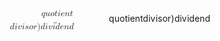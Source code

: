 <span class="katex"><span class="katex-mathml"><math xmlns="http://www.w3.org/1998/Math/MathML"><semantics><mtable rowspacing="0.15999999999999992em" columnalign="left" columnspacing="1em"><mtr><mtd><mstyle scriptlevel="0" displaystyle="false"><mrow><mphantom><mrow><mrow><mi>d</mi><mi>i</mi><mi>v</mi><mi>i</mi><mi>s</mi><mi>o</mi><mi>r</mi></mrow><mpadded height="0px" depth="0px"><mo stretchy="false" lspace="0em" rspace="0em">)</mo></mpadded></mrow></mphantom><mrow><mi>q</mi><mi>u</mi><mi>o</mi><mi>t</mi><mi>i</mi><mi>e</mi><mi>n</mi><mi>t</mi></mrow></mrow></mstyle></mtd></mtr><mtr><mtd><mstyle scriptlevel="0" displaystyle="false"><mrow><mrow><mi>d</mi><mi>i</mi><mi>v</mi><mi>i</mi><mi>s</mi><mi>o</mi><mi>r</mi></mrow><mover accent="true"><mrow><mpadded height="0px" depth="0px"><mo stretchy="false" lspace="0em" rspace="0em">)</mo></mpadded><mrow><mi>d</mi><mi>i</mi><mi>v</mi><mi>i</mi><mi>d</mi><mi>e</mi><mi>n</mi><mi>d</mi></mrow></mrow><mo stretchy="true">‾</mo></mover></mrow></mstyle></mtd></mtr></mtable><annotation encoding="application/x-tex">\begin{array}{l}\phantom{{{divisor}\smash{)}}}{{quotient}} \\{{divisor}}\overline{\smash{)}{dividend}} \\\end{array}</annotation></semantics></math></span><span class="katex-html" aria-hidden="true"><span class="base"><span class="strut" style="height:2.45444em;vertical-align:-0.97722em;"></span><span class="mord"><span class="mtable"><span class="arraycolsep" style="width:0.5em;"></span><span class="col-align-l"><span class="vlist-t vlist-t2"><span class="vlist-r"><span class="vlist" style="height:1.47722em;"><span style="top:-3.6372199999999997em;"><span class="pstrut" style="height:3em;"></span><span class="mord"><span class="mord" style="color:transparent;"><span class="mord" style="color:transparent;"><span class="mord mathnormal" style="color:transparent;">d</span><span class="mord mathnormal" style="color:transparent;">i</span><span class="mord mathnormal" style="margin-right:0.03588em;color:transparent;">v</span><span class="mord mathnormal" style="color:transparent;">i</span><span class="mord mathnormal" style="color:transparent;">s</span><span class="mord mathnormal" style="color:transparent;">o</span><span class="mord mathnormal" style="margin-right:0.02778em;color:transparent;">r</span></span><span class="mord" style="color:transparent;"><span class="vlist-t"><span class="vlist-r"><span class="vlist" style="height:0em;"><span style="top:-3em;"><span class="pstrut" style="height:3em;"></span><span><span class="mord" style="color:transparent;"><span class="mclose" style="color:transparent;">)</span></span></span></span></span></span></span></span></span><span class="mord"><span class="mord"><span class="mord mathnormal" style="margin-right:0.03588em;">q</span><span class="mord mathnormal">u</span><span class="mord mathnormal">o</span><span class="mord mathnormal">t</span><span class="mord mathnormal">i</span><span class="mord mathnormal">e</span><span class="mord mathnormal">n</span><span class="mord mathnormal">t</span></span></span></span></span><span style="top:-2.38278em;"><span class="pstrut" style="height:3em;"></span><span class="mord"><span class="mord"><span class="mord"><span class="mord mathnormal">d</span><span class="mord mathnormal">i</span><span class="mord mathnormal" style="margin-right:0.03588em;">v</span><span class="mord mathnormal">i</span><span class="mord mathnormal">s</span><span class="mord mathnormal">o</span><span class="mord mathnormal" style="margin-right:0.02778em;">r</span></span></span><span class="mord overline"><span class="vlist-t"><span class="vlist-r"><span class="vlist" style="height:0.89444em;"><span style="top:-3em;"><span class="pstrut" style="height:3em;"></span><span class="mord"><span class="mord"><span class="vlist-t"><span class="vlist-r"><span class="vlist" style="height:0em;"><span style="top:-3em;"><span class="pstrut" style="height:3em;"></span><span><span class="mord"><span class="mclose">)</span></span></span></span></span></span></span></span><span class="mord"><span class="mord mathnormal">d</span><span class="mord mathnormal">i</span><span class="mord mathnormal" style="margin-right:0.03588em;">v</span><span class="mord mathnormal">i</span><span class="mord mathnormal">d</span><span class="mord mathnormal">e</span><span class="mord mathnormal">n</span><span class="mord mathnormal">d</span></span></span></span><span style="top:-3.81444em;"><span class="pstrut" style="height:3em;"></span><span class="overline-line" style="border-bottom-width:0.04em;"></span></span></span></span></span></span></span></span></span><span class="vlist-s">​</span></span><span class="vlist-r"><span class="vlist" style="height:0.97722em;"><span></span></span></span></span></span><span class="arraycolsep" style="width:0.5em;"></span></span></span></span></span></span>